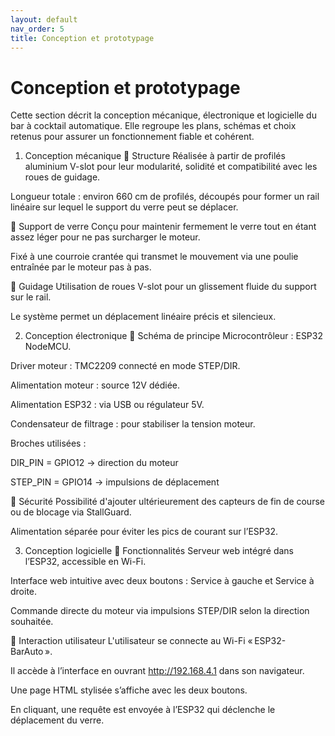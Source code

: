 ```yaml
---
layout: default
nav_order: 5
title: Conception et prototypage
---
```


# Conception et prototypage
Cette section décrit la conception mécanique, électronique et logicielle du bar à cocktail automatique. Elle regroupe les plans, schémas et choix retenus pour assurer un fonctionnement fiable et cohérent.

1. Conception mécanique
🔹 Structure
Réalisée à partir de profilés aluminium V-slot pour leur modularité, solidité et compatibilité avec les roues de guidage.

Longueur totale : environ 660 cm de profilés, découpés pour former un rail linéaire sur lequel le support du verre peut se déplacer.

🔹 Support de verre
Conçu pour maintenir fermement le verre tout en étant assez léger pour ne pas surcharger le moteur.

Fixé à une courroie crantée qui transmet le mouvement via une poulie entraînée par le moteur pas à pas.

🔹 Guidage
Utilisation de roues V-slot pour un glissement fluide du support sur le rail.

Le système permet un déplacement linéaire précis et silencieux.

2. Conception électronique
🔹 Schéma de principe
Microcontrôleur : ESP32 NodeMCU.

Driver moteur : TMC2209 connecté en mode STEP/DIR.

Alimentation moteur : source 12V dédiée.

Alimentation ESP32 : via USB ou régulateur 5V.

Condensateur de filtrage : pour stabiliser la tension moteur.

Broches utilisées :

DIR_PIN = GPIO12 → direction du moteur

STEP_PIN = GPIO14 → impulsions de déplacement

🔹 Sécurité
Possibilité d'ajouter ultérieurement des capteurs de fin de course ou de blocage via StallGuard.

Alimentation séparée pour éviter les pics de courant sur l’ESP32.

3. Conception logicielle
🔹 Fonctionnalités
Serveur web intégré dans l’ESP32, accessible en Wi-Fi.

Interface web intuitive avec deux boutons : Service à gauche et Service à droite.

Commande directe du moteur via impulsions STEP/DIR selon la direction souhaitée.

🔹 Interaction utilisateur
L'utilisateur se connecte au Wi-Fi « ESP32-BarAuto ».

Il accède à l’interface en ouvrant http://192.168.4.1 dans son navigateur.

Une page HTML stylisée s’affiche avec les deux boutons.

En cliquant, une requête est envoyée à l’ESP32 qui déclenche le déplacement du verre.

